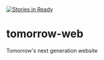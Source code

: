 [![Stories in Ready](https://badge.waffle.io/TomorrowPartners/tomorrow-web.png?label=ready&title=Ready)](https://waffle.io/TomorrowPartners/tomorrow-web?utm_source=badge)
# tomorrow-web
Tomorrow's next generation website
